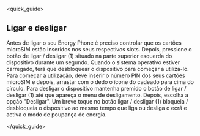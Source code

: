 <quick_guide>
## Ligar e desligar
Antes de ligar o seu Energy Phone é preciso controlar que os cartões microSIM estão inseridos nos seus respectivos slots.  Depois, pressione o botão de ligar / desligar (1) situado na parte superior esquerda do dispositivo durante um segundo.  Quando o sistema operativo estiver carregado, terá que desbloquear o dispositivo para começar a utilizá-lo. Para começar a utilização, deve inserir o número PIN dos seus cartões microSIM e depois, arrastar com o dedo o ícone do cadeado para cima do círculo.
Para desligar o dispositivo mantenha premido o botão de ligar / desligar (1) até que apareça o menu de desligamento. Depois, escolha a opção "Desligar".
Um breve toque no botão ligar / desligar (1) bloqueia / desbloqueia o dispositivo ao mesmo tempo que liga ou desliga o ecrã e activa o modo de poupança de energia.

</quick_guide>
